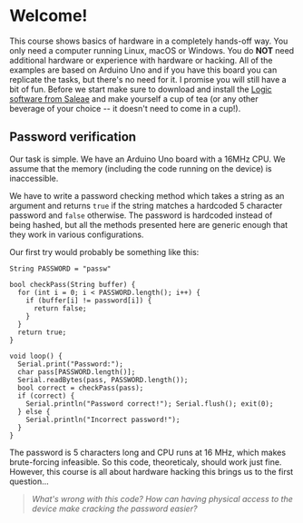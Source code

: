 # Welcome!

This course shows basics of hardware in a completely hands-off way. You only need a computer running Linux, macOS or Windows. You do **NOT** need additional hardware or experience with hardware or hacking. All of the examples are based on Arduino Uno and if you have this board you can replicate the tasks, but there's no need for it. I promise you will still have a bit of fun. Before we start make sure to download and install the [Logic software from Saleae](https://www.saleae.com/downloads/) and make yourself a cup of tea (or any other beverage of your choice -- it doesn't need to come in a cup!).

## Password verification

Our task is simple. We have an Arduino Uno board with a 16MHz CPU. We assume that the memory (including the code running on the device) is inaccessible.

We have to write a password checking method which takes a string as an argument and returns `true` if the string matches a hardcoded 5 character password and `false` otherwise. The password is hardcoded instead of being hashed, but all the methods presented here are generic enough that they work in various configurations. 

Our first try would probably be something like this:

```
String PASSWORD = "passw"

bool checkPass(String buffer) {
  for (int i = 0; i < PASSWORD.length(); i++) {
    if (buffer[i] != password[i]) {
      return false;
    }
  }
  return true;
}

void loop() {
  Serial.print("Password:");
  char pass[PASSWORD.length()];
  Serial.readBytes(pass, PASSWORD.length());
  bool correct = checkPass(pass);
  if (correct) {
    Serial.println("Password correct!"); Serial.flush(); exit(0);
  } else {
    Serial.println("Incorrect password!");
  }
}
```

The password is 5 characters long and CPU runs at 16 MHz, which makes brute-forcing infeasible. So this code, theoreticaly, should work just fine. However, this course is all about hardware hacking this brings us to the first question...

> *What's wrong with this code? How can having physical access to the device make cracking the password easier?*

